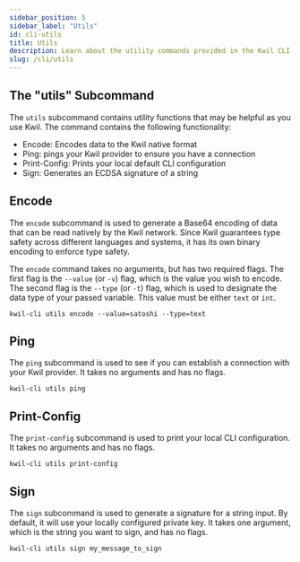 ```yaml
---
sidebar_position: 5
sidebar_label: "Utils"
id: cli-utils
title: Utils
description: Learn about the utility commands provided in the Kwil CLI
slug: /cli/utils
---
```


## The "utils" Subcommand

The `utils` subcommand contains utility functions that may be helpful as you use Kwil. The command contains the following functionality:

* Encode: Encodes data to the Kwil native format
* Ping: pings your Kwil provider to ensure you have a connection
* Print-Config: Prints your local default CLI configuration
* Sign: Generates an ECDSA signature of a string

## Encode

The `encode` subcommand is used to generate a Base64 encoding of data that can be read natively by the Kwil network.  Since Kwil guarantees type safety across different languages and systems, it has its own binary encoding to enforce type safety.

The `encode` command takes no arguments, but has two required flags.  The first flag is the `--value` (or `-v`) flag, which is the value you wish to encode. The second flag is the `--type` (or `-t`) flag, which is used to designate the data type of your passed variable. This value must be either `text` or `int`. 

```
kwil-cli utils encode --value=satoshi --type=text
```

## Ping

The `ping` subcommand is used to see if you can establish a connection with your Kwil provider. It takes no arguments and has no flags.

```
kwil-cli utils ping
```

## Print-Config

The `print-config` subcommand is used to print your local CLI configuration.  It takes no arguments and has no flags.

```
kwil-cli utils print-config
```

## Sign

The `sign` subcommand is used to generate a signature for a string input.  By default, it will use your locally configured private key.  It takes one argument, which is the string you want to sign, and has no flags.

```
kwil-cli utils sign my_message_to_sign
```